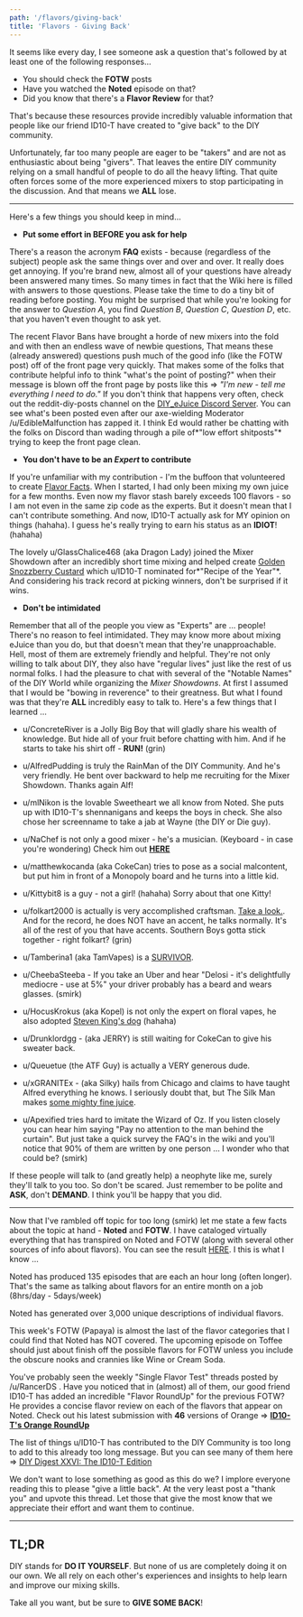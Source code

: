 ```yaml
---
path: '/flavors/giving-back'
title: 'Flavors - Giving Back'
---
```


It seems like every day, I see someone ask a question that's followed by at least one of the following responses&hellip;

- You should check the **FOTW** posts
- Have you watched the **Noted** episode on that?
- Did you know that there's a **Flavor Review** for that?

That's because these resources provide incredibly valuable information that people like our friend ID10-T have created to "give back" to the DIY community.

Unfortunately, far too many people are eager to be "takers" and are not as enthusiastic about being "givers". That leaves the entire DIY community relying on a small handful of people to do all the heavy lifting. That quite often forces some of the more experienced mixers to stop participating in the discussion. And that means we **ALL** lose.

---

Here's a few things you should keep in mind&hellip;

- **Put some effort in BEFORE you ask for help**

There's a reason the acronym **FAQ** exists - because (regardless of the subject) people ask the same things over and over and over. It really does get annoying. If you're brand new, almost all of your questions have already been answered many times. So many times in fact that the Wiki here is filled with answers to those questions. Please take the time to do a tiny bit of reading before posting. You might be surprised that while you're looking for the answer to _Question A_, you find _Question B_, _Question C_, _Question D_, etc. that you haven't even thought to ask yet.

The recent Flavor Bans have brought a horde of new mixers into the fold and with then an endless wave of newbie questions, That means these (already answered) questions push much of the good info (like the FOTW post) off of the front page very quickly. That makes some of the folks that contribute helpful info to think "what's the point of posting?" when their message is blown off the front page by posts like this =&gt; _"I'm new - tell me everything I need to do."_ If you don't think that happens very often, check out the reddit-diy-posts channel on the [DIY_eJuice Discord Server](https://discord.gg/dUsMehj). You can see what's been posted even after our axe-wielding Moderator /u/EdibleMalfunction has zapped it. I think Ed would rather be chatting with the folks on Discord than wading through a pile of*"low effort shitposts"* trying to keep the front page clean.

- **You don't have to be an _Expert_ to contribute**

If you're unfamiliar with my contribution - I'm the buffoon that volunteered to create [Flavor Facts](https://link.diyejuice.org/Facts000). When I started, I had only been mixing my own juice for a few months. Even now my flavor stash barely exceeds 100 flavors - so I am not even in the same zip code as the experts. But it doesn't mean that I can't contribute something. And now, ID10-T actually ask for MY opinion on things (hahaha). I guess he's really trying to earn his status as an **IDIOT**! (hahaha)

The lovely u/GlassChalice468 (aka Dragon Lady) joined the Mixer Showdown after an incredibly short time mixing and helped create [Golden Snozzberry Custard](https://alltheflavors.com/recipes/155578#golden_snozzberry_custard_by_diy_discord) which u/ID10-T nominated for*"Recipe of the Year"*. And considering his track record at picking winners, don't be surprised if it wins.

- **Don't be intimidated**

Remember that all of the people you view as "Experts" are &hellip; people! There's no reason to feel intimidated. They may know more about mixing eJuice than you do, but that doesn't mean that they're unapproachable. Hell, most of them are extremely friendly and helpful. They're not only willing to talk about DIY, they also have "regular lives" just like the rest of us normal folks. I had the pleasure to chat with several of the "Notable Names" of the DIY World while organizing the _Mixer Showdowns_. At first I assumed that I would be "bowing in reverence" to their greatness. But what I found was that they're **ALL** incredibly easy to talk to. Here's a few things that I learned &hellip;

- u/ConcreteRiver is a Jolly Big Boy that will gladly share his wealth of knowledge. But hide all of your fruit before chatting with him. And if he starts to take his shirt off - **RUN!** (grin)

- u/AlfredPudding is truly the RainMan of the DIY Community. And he's very friendly. He bent over backward to help me recruiting for the Mixer Showdown. Thanks again Alf!

- u/mlNikon is the lovable Sweetheart we all know from Noted. She puts up with ID10-T's shennanigans and keeps the boys in check. She also chose her screenname to take a jab at Wayne (the DIY or Die guy).

- u/NaChef is not only a good mixer - he's a musician. (Keyboard - in case you're wondering) Check him out [**HERE**](https://www.youtube.com/watch?v=S_tXLEQv_aE&ytbChannel=null)

- u/matthewkocanda (aka CokeCan) tries to pose as a social malcontent, but put him in front of a Monopoly board and he turns into a little kid.

- u/Kittybit8 is a guy - not a girl! (hahaha) Sorry about that one Kitty!

- u/folkart2000 is actually is very accomplished craftsman. [Take a look.](http://www.steveabeepottery.com/). And for the record, he does NOT have an accent, he talks normally. It's all of the rest of you that have accents. Southern Boys gotta stick together - right folkart? (grin)

- u/Tamberina1 (aka TamVapes) is a [SURVIVOR](https://www.flavorah.com/featured-mixer-tam-vapes/).

- u/CheebaSteeba - If you take an Uber and hear "Delosi - it's delightfully mediocre - use at 5%" your driver probably has a beard and wears glasses. (smirk)

- u/HocusKrokus (aka Kopel) is not only the expert on floral vapes, he also adopted [Steven King's dog](https://cdn.discordapp.com/attachments/533064018743656451/573559275570331648/received_2066505626770462.png) (hahaha)

- u/Drunklordgg - (aka JERRY) is still waiting for CokeCan to give his sweater back.

- u/Queuetue (the ATF Guy) is actually a VERY generous dude.

- u/xGRANITEx - (aka Silky) hails from Chicago and claims to have taught Alfred everything he knows. I seriously doubt that, but The Silk Man makes [some mighty fine juice](https://alltheflavors.com/users/Silky?sort_order=rating&name_like=).

- u/Apexified tries hard to imitate the Wizard of Oz. If you listen closely you can hear him saying "Pay no attention to the man behind the curtain". But just take a quick survey the FAQ's in the wiki and you'll notice that 90% of them are written by one person &hellip; I wonder who that could be? (smirk)

If these people will talk to (and greatly help) a neophyte like me, surely they'll talk to you too. So don't be scared. Just remember to be polite and **ASK**, don't **DEMAND**. I think you'll be happy that you did.

---

Now that I've rambled off topic for too long (smirk) let me state a few facts about the topic at hand - **Noted** and **FOTW**. I have cataloged virtually everything that has transpired on Noted and FOTW (along with several other sources of info about flavors). You can see the result [HERE](https://link.diyejuice.org/Facts000). I this is what I know &hellip;

Noted has produced 135 episodes that are each an hour long (often longer). That's the same as talking about flavors for an entire month on a job (8hrs/day - 5days/week)

Noted has generated over 3,000 unique descriptions of individual flavors.

This week's FOTW (Papaya) is almost the last of the flavor categories that I could find that Noted has NOT covered. The upcoming episode on Toffee should just about finish off the possible flavors for FOTW unless you include the obscure nooks and crannies like Wine or Cream Soda.

You've probably seen the weekly "Single Flavor Test" threads posted by /u/RancerDS . Have you noticed that in (almost) all of them, our good friend ID10-T has added an incredible "Flavor RoundUp" for the previous FOTW? He provides a concise flavor review on each of the flavors that appear on Noted. Check out his latest submission with **46** versions of Orange =&gt; [**ID10-T's Orange RoundUp**](https://www.reddit.com/r/DIY_eJuice/comments/et1f7f/single_flavor_results/fffp8z8/)

The list of things u/ID10-T has contributed to the DIY Community is too long to add to this already too long message. But you can see many of them here =&gt; [DIY Digest XXVI: The ID10-T Edition](https://www.reddit.com/r/DIY_eJuice/comments/df04h6/diy_digest_xxvi_the_id10t_edition/)

We don't want to lose something as good as this do we? I implore everyone reading this to please "give a little back". At the very least post a "thank you" and upvote this thread. Let those that give the most know that we appreciate their effort and want them to continue.

---

## TL;DR

DIY stands for **DO IT YOURSELF**. But none of us are completely doing it on our own. We all rely on each other's experiences and insights to help learn and improve our mixing skills.

Take all you want, but be sure to **GIVE SOME BACK**!
